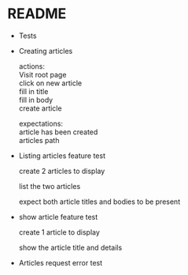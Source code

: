 # README

* Tests 
 - Creating articles    
    
    actions:  
    Visit root page  
    click on new article  
    fill in title  
    fill in body  
    create article  
      
    expectations:  
    article has been created  
    articles path
    
 - Listing articles feature test
 
    create 2 articles to display
    
    list the two articles
    
    expect both article titles and bodies to be present
    
 - show article feature test
    
    create 1 article to display
    
    show the article title and details
    
 - Articles request error test
    
    